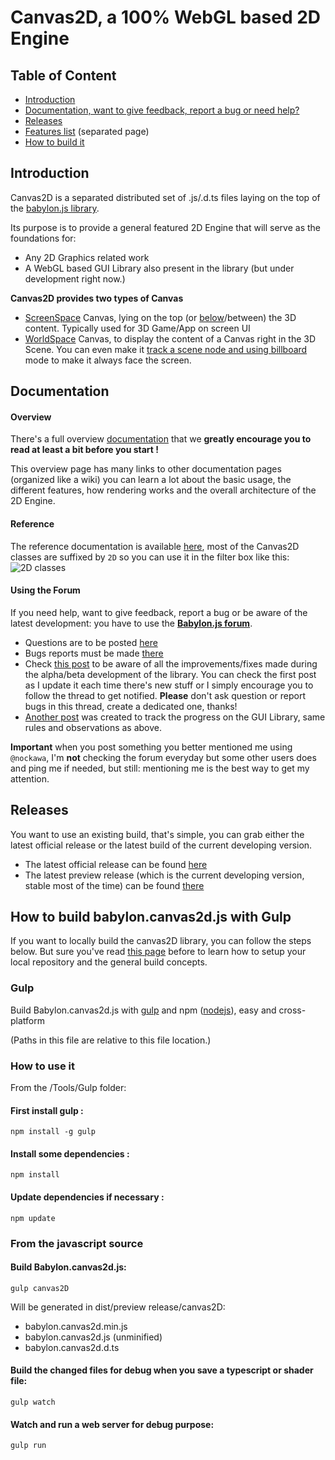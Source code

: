 Canvas2D, a 100% WebGL based 2D Engine
====================

## Table of Content

- [Introduction](#introduction)
- [Documentation, want to give feedback, report a bug or need help?](#documentation)
- [Releases](#releases)
- [Features list](features.md) (separated page)
- [How to build it](#how-to-build-babyloncanvas2djs-with-gulp)

## Introduction

Canvas2D is a separated distributed set of .js/.d.ts files laying on the top of the [babylon.js library](../readme.md).

Its purpose is to provide a general featured 2D Engine that will serve as the foundations for:

 - Any 2D Graphics related work
 - A WebGL based GUI Library also present in the library (but under development right now.)

 **Canvas2D provides two types of Canvas**

  - [ScreenSpace](http://babylonjs-playground.com/#272WI1#6) Canvas, lying on the top (or [below](http://babylonjs-playground.com/#RXVJD#2)/between) the 3D content. Typically used for 3D Game/App on screen UI
  - [WorldSpace](http://babylonjs-playground.com/#1BKDEO#22) Canvas, to display the content of a Canvas right in the 3D Scene. You can even make it [track a scene node and using billboard](http://babylonjs-playground.com/#1KYG17#1) mode to make it always face the screen.

## Documentation

#### Overview
There's a full overview [documentation](http://doc.babylonjs.com/overviews/Canvas2D_Home) that we **greatly encourage you to read at least a bit before you start !**

This overview page has many links to other documentation pages (organized like a wiki) you can learn a lot about the basic usage, the different features, how rendering works and the overall architecture of the 2D Engine.

#### Reference
The reference documentation is available [here](http://doc.babylonjs.com/classes/), most of the Canvas2D classes are suffixed by `2D` so you can use it in the filter box like this:![2D classes](http://i.imgur.com/hx4Llmi.png)

#### Using the Forum

If you need help, want to give feedback, report a bug or be aware of the latest development: you have to use the **[Babylon.js forum](http://www.html5gamedevs.com/forum/16-babylonjs/)**.

 - Questions are to be posted [here](http://www.html5gamedevs.com/forum/28-questions-answers/)
 - Bugs reports must be made [there](http://www.html5gamedevs.com/forum/30-bugs/)
 - Check [this post](http://www.html5gamedevs.com/topic/22552-canvas2d-main-post/) to be aware of all the improvements/fixes made during the alpha/beta development of the library. You can check the first post as I update it each time there's new stuff or I simply encourage you to follow the thread to get notified. **Please** don't ask question or report bugs in this thread, create a dedicated one, thanks!
 - [Another post](http://www.html5gamedevs.com/topic/25275-the-gui-lib-of-babylonjs/) was created to track the progress on the GUI Library, same rules and observations as above.

**Important** when you post something you better mentioned me using `@nockawa`, I'm **not** checking the forum everyday but some other users does and ping me if needed, but still: mentioning me is the best way to get my attention.

## Releases

You want to use an existing build, that's simple, you can grab either the latest official release or the latest build of the current developing version.

- The latest official release can be found [here](https://github.com/BabylonJS/Babylon.js/tree/master/dist)
- The latest preview release (which is the current developing version, stable most of the time) can be found [there](https://github.com/BabylonJS/Babylon.js/tree/master/dist/preview%20release/canvas2D)


## How to build babylon.canvas2d.js with Gulp

If you want to locally build the canvas2D library, you can follow the steps below. But sure you've read [this page](http://doc.babylonjs.com/generals/how_to_start) before to learn how to setup your local repository and the general build concepts.

### Gulp
Build Babylon.canvas2d.js with [gulp](http://gulpjs.com/ "gulp") and npm ([nodejs](http://nodejs.org/ "nodejs")), easy and cross-platform

(Paths in this file are relative to this file location.)

### How to use it

From the /Tools/Gulp folder:

#### First install gulp :
```
npm install -g gulp
```

#### Install some dependencies :
```
npm install
```

#### Update dependencies if necessary :
```
npm update
```

### From the javascript source
#### Build Babylon.canvas2d.js:

```
gulp canvas2D
```
Will be generated in dist/preview release/canvas2D:
- babylon.canvas2d.min.js
- babylon.canvas2d.js (unminified)
- babylon.canvas2d.d.ts

#### Build the changed files for debug when you save a typescript or shader file:
```
gulp watch
```

#### Watch and run a web server for debug purpose:
```
gulp run
```

